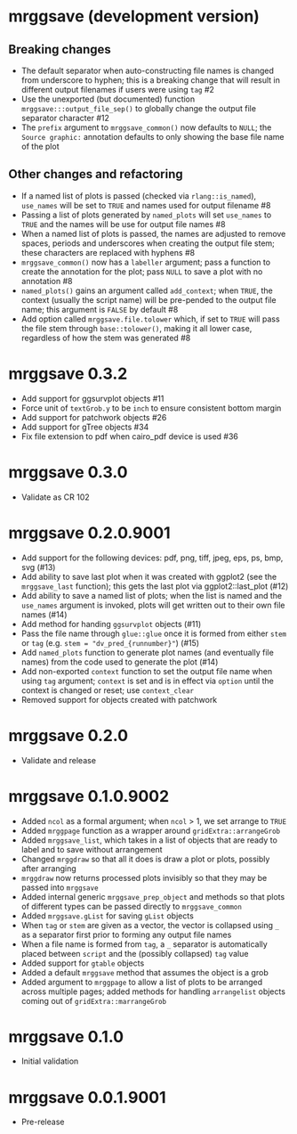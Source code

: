 # mrggsave (development version)

## Breaking changes
- The default separator when auto-constructing file names is changed from 
  underscore to hyphen; this is a breaking change that will result in different
  output filenames if users were using `tag` #2
- Use the unexported (but documented) function `mrggsave:::output_file_sep()`
  to globally change the output file separator character #12
- The `prefix` argument to `mrggsave_common()` now defaults to `NULL`; the 
  `Source graphic:` annotation defaults to only showing the base file name 
  of the plot

## Other changes and refactoring

- If a named list of plots is passed (checked via `rlang::is_named`), `use_names` 
  will be set to `TRUE` and names used for output filename #8
- Passing a list of plots generated by `named_plots` will set `use_names` to 
  `TRUE` and the names will be use for output file names #8
- When a named list of plots is passed, the names are adjusted to remove
  spaces, periods and underscores when creating the output file stem; these
  characters are replaced with hyphens #8
- `mrggsave_common()` now has a `labeller` argument; pass a function to create
  the annotation for the plot; pass `NULL` to save a plot with no annotation #8
- `named_plots()` gains an argument called `add_context`; when `TRUE`, the 
  context (usually the script name) will be pre-pended to the output file name; 
  this argument is `FALSE` by default #8
- Add option called `mrggsave.file.tolower` which, if set to `TRUE` will pass
  the file stem through `base::tolower()`, making it all lower case, regardless
  of how the stem was generated #8
  
# mrggsave 0.3.2
- Add support for ggsurvplot objects #11
- Force unit of `textGrob.y` to be `inch` to ensure consistent bottom margin
- Add support for patchwork objects #26
- Add support for gTree objects #34
- Fix file extension to pdf when cairo_pdf device is used #36

# mrggsave 0.3.0
- Validate as CR 102

# mrggsave 0.2.0.9001
- Add support for the following devices: pdf, png, tiff, jpeg, eps, ps, 
  bmp, svg (#13)
- Add ability to save last plot when it was created with ggplot2 (see the 
  `mrggsave_last` function); this gets the last plot via ggplot2::last_plot (#12)
- Add ability to save a named list of plots; when the list is named and 
  the `use_names` argument is invoked, plots will get written out to their
  own file names (#14)
- Add method for handing `ggsurvplot` objects (#11)
- Pass the file name through `glue::glue` once it is formed from either 
  `stem` or `tag` (e.g. `stem = "dv_pred_{runnumber}"`) (#15)
- Add `named_plots` function to generate plot names (and eventually file names)
  from the code used to generate the plot (#14)
- Add non-exported `context` function to set the output file name when 
  using `tag` argument; `context` is set and is in effect via `option` until
  the context is changed or reset; use `context_clear`
- Removed support for objects created with patchwork

# mrggsave 0.2.0
- Validate and release

# mrggsave 0.1.0.9002
- Added `ncol` as a formal argument; when `ncol` > 1, we set arrange to `TRUE`
- Added `mrggpage` function as a wrapper around `gridExtra::arrangeGrob`
- Added `mrggsave_list`, which takes in a list of objects that are ready 
to label and to save without arrangement
- Changed `mrggdraw` so that all it does is draw a plot or plots, 
possibly after arranging
- `mrggdraw` now returns processed plots invisibly so that they may 
be passed into `mrggsave`
- Added internal generic `mrggsave_prep_object` and methods so 
that plots of different types can be passed directly to `mrggsave_common`
- Added `mrggsave.gList` for saving `gList` objects
- When `tag` or `stem` are given as a vector, the vector is collapsed
using `_` as a separator first prior to forming any output file names
- When a file name is formed from `tag`, a `_` separator is automatically
placed between `script` and the (possibly collapsed) `tag` value
- Added support for `gtable` objects
- Added a default `mrggsave` method that assumes the object is a grob
- Added argument to `mrggpage` to allow a list of plots to be arranged
across multiple pages; added methods for handling `arrangelist` objects
coming out of `gridExtra::marrangeGrob`

# mrggsave 0.1.0
- Initial validation

# mrggsave 0.0.1.9001

- Pre-release
